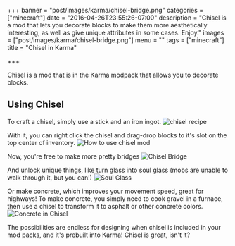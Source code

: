 +++
banner = "post/images/karma/chisel-bridge.png"
categories = ["minecraft"]
date = "2016-04-26T23:55:26-07:00"
description = "Chisel is a mod that lets you decorate blocks to make them more aesthetically interesting, as well as give unique attributes in some cases. Enjoy."
images = ["post/images/karma/chisel-bridge.png"]
menu = ""
tags = ["minecraft"]
title = "Chisel in Karma"

+++

Chisel is a mod that is in the Karma modpack that allows you to decorate blocks.
<!--more-->

## Using Chisel

To craft a chisel, simply use a stick and an iron ingot.
<img src="/post/images/karma/chisel-recipe.png" title="chisel recipe">

With it, you can right click the chisel and drag-drop blocks to it's slot on the top center of inventory.
<img src="/post/images/karma/chisel-usage.png" title="How to use chisel mod">

Now, you're free to make more pretty bridges
<img src="/post/images/karma/chisel-bridge.png" title="Chisel Bridge">

And unlock unique things, like turn glass into soul glass (mobs are unable to walk through it, but you can!)
<img src="/post/images/karma/soul-glass.png" title="Soul Glass">

Or make concrete, which improves your movement speed, great for highways! To make concrete, you simply need to cook gravel in a furnace, then use a chisel to transform it to asphalt or other concrete colors.
<img src="/post/images/karma/chisel-concrete.png" title="Concrete in Chisel">

The possibilities are endless for designing when chisel is included in your mod packs, and it's prebuilt into Karma! Chisel is great, isn't it?